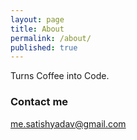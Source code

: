 ```yaml
---
layout: page
title: About
permalink: /about/
published: true
---
```


Turns Coffee into Code.

### Contact me

[me.satishyadav@gmail.com](mailto:me.satishyadav@gmail.com)
